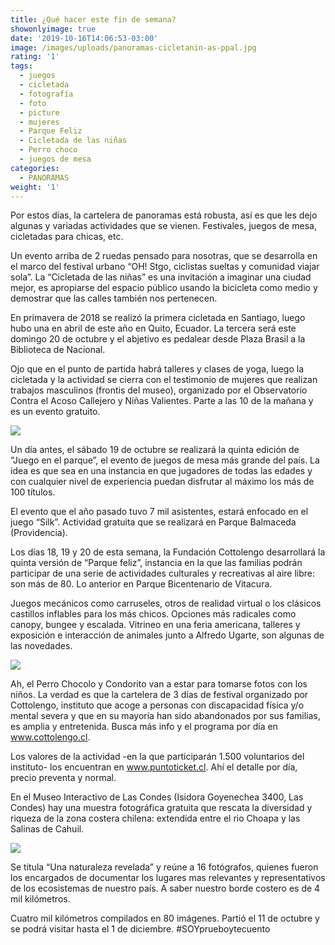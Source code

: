 ```yaml
---
title: ¿Qué hacer este fin de semana?
showonlyimage: true
date: '2019-10-16T14:06:53-03:00'
image: /images/uploads/panoramas-cicletanin-as-ppal.jpg
rating: '1'
tags:
  - juegos
  - cicletada
  - fotografía
  - foto
  - picture
  - mujeres
  - Parque Feliz
  - Cicletada de las niñas
  - Perro choco
  - juegos de mesa
categories:
  - PANORAMAS
weight: '1'
---
```

Por estos días, la cartelera de panoramas está robusta, así es que les dejo algunas y variadas actividades que se vienen. Festivales, juegos de mesa, cicletadas para chicas, etc.

<!--more-->

Un evento arriba de 2 ruedas pensado para nosotras, que se desarrolla en el marco del festival urbano “OH! Stgo, ciclistas sueltas y comunidad viajar sola”. La “Cicletada de las niñas” es una invitación a imaginar una ciudad mejor, es apropiarse del espacio público usando la bicicleta como medio y demostrar que las calles también nos pertenecen. 

En primavera de 2018 se realizó la primera cicletada en Santiago, luego hubo una en abril de este año en Quito, Ecuador. La tercera será este domingo 20 de octubre y el abjetivo es pedalear desde Plaza Brasil a la Biblioteca de Nacional. 

Ojo que en el punto de partida habrá talleres y clases de yoga, luego la cicletada y la actividad se cierra con el testimonio de mujeres que realizan trabajos masculinos (frontis del museo), organizado por el Observatorio Contra el Acoso Callejero y Niñas Valientes. Parte a las 10 de la mañana y es un evento gratuito.

![](/images/uploads/panoramas-cicletada-2.jpg)

Un día antes, el sábado 19 de octubre se realizará la quinta edición de “Juego en el parque”, el evento de juegos de mesa más grande del país. La idea es que sea en una instancia en que jugadores de todas las edades y con cualquier nivel de experiencia puedan disfrutar al máximo los más de 100 títulos.

El evento que el año pasado tuvo 7 mil asistentes, estará enfocado en el juego “Silk”. Actividad gratuita que se realizará en Parque Balmaceda (Providencia).

 Los días 18, 19 y 20 de esta semana, la Fundación Cottolengo desarrollará la quinta versión de “Parque feliz”, instancia en la que las familias podrán participar de una serie de actividades culturales y recreativas al aire libre: son más de 80. Lo anterior en Parque Bicentenario de Vitacura.

Juegos mecánicos como carruseles, otros de realidad virtual o los clásicos castillos inflables para los más chicos. Opciones más radicales como canopy, bungee y escalada. Vitrineo en una feria americana, talleres y exposición e interacción de animales junto a Alfredo Ugarte, son algunas de las novedades.

![](/images/uploads/panoramas-parquefeliz-3.jpg)

Ah, el Perro Chocolo y Condorito van a estar para tomarse fotos con los niños. La verdad es que la cartelera de 3 días de festival organizado por Cottolengo, instituto que acoge a personas con discapacidad física y/o mental severa y que en su mayoría han sido abandonados por sus familias, es amplia y entretenida. Busca más info y el programa por día en www.cottolengo.cl.

Los valores de la actividad -en la que participarán 1.500 voluntarios del instituto- los encuentran en www.puntoticket.cl. Ahí el detalle por día, precio preventa y normal. 

En el Museo Interactivo de Las Condes (Isidora Goyenechea 3400, Las Condes) hay una muestra fotográfica gratuita que rescata la diversidad y riqueza de la zona costera chilena: extendida entre el rio Choapa y las Salinas de Cahuil. 

![](/images/uploads/panoramas-fotgrafi-arevelada-4.jpg)

Se titula “Una naturaleza revelada” y reúne a 16 fotógrafos, quienes fueron los encargados de documentar los lugares mas relevantes y representativos de los ecosistemas de nuestro país. A saber nuestro borde costero es de 4 mil kilómetros.

Cuatro mil kilómetros compilados en 80 imágenes. Partió el 11 de octubre y se podrá visitar hasta el 1 de diciembre. #SOYprueboytecuento
